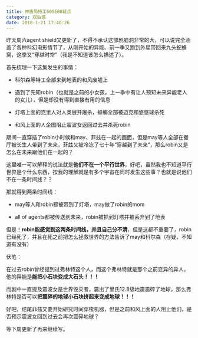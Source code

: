 ```yaml
---
title: 神盾局特工S05E08疑点
category: 观后感
date: 2018-1-21 17:40:26
---
```


昨天周六agent shield又更新了，不得不承认这部剧脑洞非常的大，可以说完全涵盖了各种科幻电影情节了，从刚开始的异能、前一季又跑到外星带回来九头蛇蜂窝，这季又“穿越时空”（我是不知道该怎么描述了）。

首先梳理一下这集发生的事情：

- 科尔森等特工全部来到地表的和风废墟上

- 遇到了先知robin（也就是之前的小女孩，上一季中有让人预知未来异能老人的女儿），但是却没有得到直接有用的信息

- 灯塔上面的克里人对人类展开屠杀，蟑螂全部被迈克和悠悠球杀死

- 和风上面的人企图阻止震波女返回过去并杀死robin

期间一直穿插了robin小时候和may、菲兹在一起的画面，但是may等人全部在餐厅被长生人带到了未来，菲兹又被冷冻了七十年“穿越到了未来”，那么robin又是怎么在未来跟他们在一起的？

这里唯一可以解释的说法就是**他们不在一个平行世界**，好吧，虽然我也不知道平行世界是个什么东西，按我的理解就是有多个宇宙在同时发生这些事？也就是说他们不在一条时间线？？

那就得到两条时间线：

- may等人和robin都被带到了灯塔，may做了robin的mom

- all of agents都被传送到未来，robin被抓到灯塔并被丢弃到了地表

但是！**robin能感觉到这两条时间线，并且自己分不清**，但是这都不重要了，robin已经死了，并且在死之前把怎么拯救世界的方法告诉了may和科尔森（存疑，不知道有没有）

伏笔：

在过去robin曾经提到过弗林特这个人，而这个弗林特就是那个之前变异的异人，他的异能是**能把小石块变成大石头！！！**

而剧中一直提及震波女是世界毁灭者，震出了里氏12.8级地震震碎了地球，那么弗林特是否可以**把震碎的地球小石块拼起来变成地球！！！**

好吧，结尾菲兹又要开始研究时间穿梭机器，但是之前和风上面的人阻止他们，是否预示震波女回到过去会再次震碎地球？

等下周更新了再来继续写。